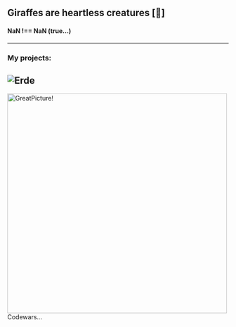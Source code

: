 ## Giraffes are heartless creatures [:giraffe:]
#### NaN !== NaN (true...) ####
---
### My projects:

![Erde](https://a2ch.ru/i/cd1e407c69d65bdd5317e2007dc0a3f3)
---

<img align="left" width="500px" alt="GreatPicture!" src="https://www.codewars.com/users/Ivan-Corporation/badges/large"/> Codewars...
